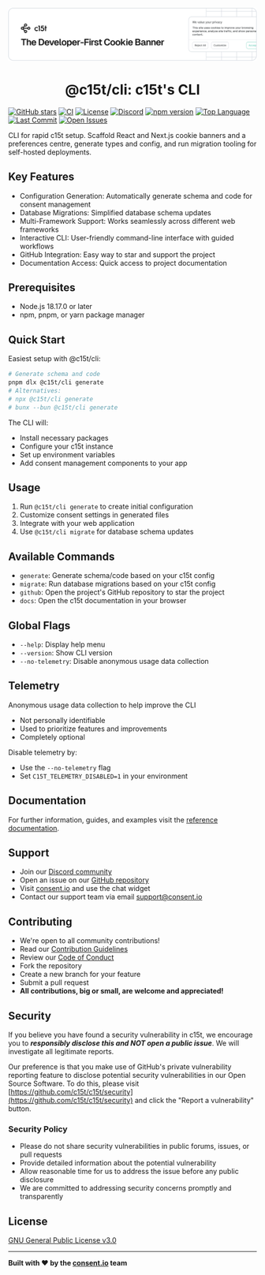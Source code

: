 <p align="center">
  <a href="https://c15t.com?utm_source=github&utm_medium=c15t_cli" target="_blank" rel="noopener noreferrer">
    <picture>
      <source media="(prefers-color-scheme: dark)" srcset="../../docs/assets/c15t-banner-readme-dark.svg">
      <img src="../../docs/assets/c15t-banner-readme-light.svg" alt="c15t Banner">
    </picture>
  </a>
  <br />
  <h1 align="center">@c15t/cli: c15t's CLI</h1>
</p>

[![GitHub stars](https://img.shields.io/github/stars/c15t/c15t?style=flat-square)](https://github.com/c15t/c15t)
[![CI](https://img.shields.io/github/actions/workflow/status/c15t/c15t/ci.yml?style=flat-square)](https://github.com/c15t/c15t/actions/workflows/ci.yml)
[![License](https://img.shields.io/badge/license-GPL--3.0-blue.svg?style=flat-square)](https://github.com/c15t/c15t/blob/main/LICENSE.md)
[![Discord](https://img.shields.io/discord/1312171102268690493?style=flat-square)](https://c15t.com/discord)
[![npm version](https://img.shields.io/npm/v/%40c15t%2Fcli?style=flat-square)](https://www.npmjs.com/package/%40c15t%2Fcli)
[![Top Language](https://img.shields.io/github/languages/top/c15t/c15t?style=flat-square)](https://github.com/c15t/c15t)
[![Last Commit](https://img.shields.io/github/last-commit/c15t/c15t?style=flat-square)](https://github.com/c15t/c15t/commits/main)
[![Open Issues](https://img.shields.io/github/issues/c15t/c15t?style=flat-square)](https://github.com/c15t/c15t/issues)

CLI for rapid c15t setup. Scaffold React and Next.js cookie banners and a preferences centre, generate types and config, and run migration tooling for self-hosted deployments.

## Key Features

- Configuration Generation: Automatically generate schema and code for consent management
- Database Migrations: Simplified database schema updates
- Multi-Framework Support: Works seamlessly across different web frameworks
- Interactive CLI: User-friendly command-line interface with guided workflows
- GitHub Integration: Easy way to star and support the project
- Documentation Access: Quick access to project documentation

## Prerequisites

- Node.js 18.17.0 or later
- npm, pnpm, or yarn package manager

## Quick Start

Easiest setup with @c15t/cli:

```bash
# Generate schema and code
pnpm dlx @c15t/cli generate
# Alternatives:
# npx @c15t/cli generate
# bunx --bun @c15t/cli generate
```

The CLI will:

- Install necessary packages
- Configure your c15t instance
- Set up environment variables
- Add consent management components to your app

## Usage

1. Run `@c15t/cli generate` to create initial configuration
2. Customize consent settings in generated files
3. Integrate with your web application
4. Use `@c15t/cli migrate` for database schema updates

## Available Commands

- `generate`: Generate schema/code based on your c15t config
- `migrate`: Run database migrations based on your c15t config
- `github`: Open the project's GitHub repository to star the project
- `docs`: Open the c15t documentation in your browser

## Global Flags

- `--help`: Display help menu
- `--version`: Show CLI version
- `--no-telemetry`: Disable anonymous usage data collection

## Telemetry

Anonymous usage data collection to help improve the CLI

- Not personally identifiable
- Used to prioritize features and improvements
- Completely optional

Disable telemetry by:

- Use the `--no-telemetry` flag
- Set `C15T_TELEMETRY_DISABLED=1` in your environment

## Documentation

For further information, guides, and examples visit the [reference documentation](https://c15t.com/docs/cli/overview).

## Support

- Join our [Discord community](https://c15t.com/discord)
- Open an issue on our [GitHub repository](https://github.com/c15t/c15t/issues)
- Visit [consent.io](https://consent.io) and use the chat widget
- Contact our support team via email [support@consent.io](mailto:support@consent.io)

## Contributing

- We're open to all community contributions!
- Read our [Contribution Guidelines](https://c15t.com/docs/oss/contributing)
- Review our [Code of Conduct](https://c15t.com/docs/oss/code-of-conduct)
- Fork the repository
- Create a new branch for your feature
- Submit a pull request
- **All contributions, big or small, are welcome and appreciated!**

## Security

If you believe you have found a security vulnerability in c15t, we encourage you to **_responsibly disclose this and NOT open a public issue_**. We will investigate all legitimate reports.

Our preference is that you make use of GitHub's private vulnerability reporting feature to disclose potential security vulnerabilities in our Open Source Software. To do this, please visit [https://github.com/c15t/c15t/security](https://github.com/c15t/c15t/security) and click the "Report a vulnerability" button.

### Security Policy

- Please do not share security vulnerabilities in public forums, issues, or pull requests
- Provide detailed information about the potential vulnerability
- Allow reasonable time for us to address the issue before any public disclosure
- We are committed to addressing security concerns promptly and transparently

## License

[GNU General Public License v3.0](https://github.com/c15t/c15t/blob/main/LICENSE.md)

---

**Built with ❤️ by the [consent.io](https://www.consent.io) team**

